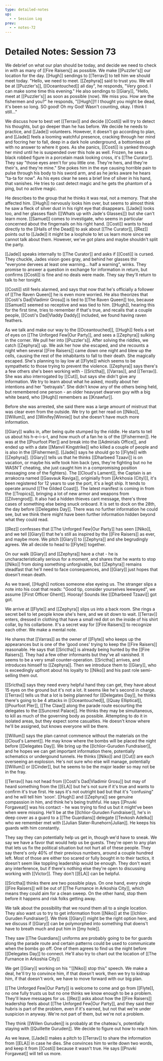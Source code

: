 ```yaml
---
type: detailed-notes
up:
  - - Session Log
prev:
  - - notes-72
---
```


# Detailed Notes: Session 73

We debrief on what our plan should be today, and decide we need to check in with as many of [[Fire Raisers]] as possible. We make [[Puzzler's]] our location for the day. [[Hugh]] sendings to [[Terrav]] to tell him we should meet today. "Hello, we need to meet. [[Zephyra]] said to trust you. We will be at [[Puzzler's]], [[Oceantouched]] all day", he responds, "Very good. I can make some time this evening." He also sendings to [[Giary]], "Hello, meet at [[Puzzler's]] as soon as possible (now). We miss you. How are the fishermen and you?" he responds, "[[Hugh]]!! I thought you might be dead, it's been so long. SO good! Oh my God! Wasn't counting, okay. I think I still..."

We discuss how to best vet [[Terrav]] and decide [[Costi]] will try to detect his thoughts, but go deeper than he has before. We decide he needs to practice, and [[Jade]] volunteers. However, it doesn't go according to plan, and [[Jade]] feels a looming watchful presence, cracking through her mind and focring her to fall, deep in a dark hole underground, a bottomless pit with no answer to where it goes. As she panics, [[Costi]] is yanked through her mind until he is suspended over this hole as well. Frozen, he sees a black robbed figure in a porcelain mask looking cross, it's [[The Curator]]. They say "those eyes aren't for you little one. They're hers, and they're their's, and they're mine." She pokes him in the eye causing horrible pain to pulse through his body to his sword arm, and as he jerks aware he hears "ta-ta for now". As his eyes clear he sees a brief line of silver in his hand, that vanishes. He tries to cast detect magic and he gets the phantom of a ping, but no active magic. 

He describes to the group that he thinks it was real, not a memory. That she affected him. [[Hugh]] nervously looks him over, but seems to almost think he saw a fleck of silver dust in his right eye that disappears. [[Jade]] looks too, and her glasses flash ([[Whats up with Jade's Glasses]]) but she can't learn more. [[Samuel]] comes to investigate, who seems in particular concerned about the fingernails on his right hand. [[Costi]] wants to head directly to the [[Halls of the Dead]] to ask about [[The Curator]], [[Rez]] points out to [[Jade]] it might be a loophole to let us learn more since we cannot talk about them. However, we've got plans and maybe shouldn't split the party. 

[[Jade]] speaks internally to [[The Curator]] and asks if [[Costi]] is cursed. They chuckle, Jades vision goes gray, and behind her glasses thir "everyone dervees at least one warning... half a warning", winks. They promise to answer a question in exchange for information in return, but confirms [[Costi]] is fine and no deals were made. They say they'll return to talk to her tonight.

[[Costi]] still feels alarmed, and says that now that he's officially a follower of [[The Raven Queen]] he is even more worried. He also theorizes that [[Costi's Dad|Vladimir Grosu]] is tied to [[The Raven Queen]] too, because [[Samuel]] seemed so receptive and was tied to him. [[Hugh]], hearing this for the first time, tries to remember if that's true, and recalls that a couple people, [[Costi's Dad|Vladdy Daddy]] included, we found having raven feathers.

As we talk and make our way to the [[Oceantouched]], [[Hugh]] feels a set of eyes on [[The Unforged Few|Our Party]], and sees a [[Zephyra]] sulking in the corner. We pull her into [[Puzzler's]]. After solving the riddles, we catch [[Zephyra]] up. We ask her how she escaped, and she recounts a night when several [[Fire Raisers]] came down one night and blew up the cells, causing the rest of the inhabitants to fall to their death. She magically escaped. She's planning to lay low at [[Flyte]] which seems to be sympathetic to those trying to prevent the violence. [[Zephyra]] says there's a few others she's been working with - [[Srictha]], [[Varras]], and [[Terrav]]. She was also interrogated by [[Cut]],  but says she didn't give any information. We try to learn about what he asked, mostly about her intentions and her "betrayals". She didn't know any of the others being held, but remembered one person - an older heavyset dwarven guy with a big white beard, who [[Hugh]] remembers as [[Knawfur]]. 

Before she was arrested, she said there was a large amount of mistrust that was clear even from the outside. We try to get her read on [[Niko]], [[Willum]], and [[Winifey|Winnie]] but she doesn't have much more information.  

[[Giary]] walks in, after being quite stumped by the riddle. He starts to tell us about his h-e-i-s-t, and how much of a fan he is of the [[Fishermen]]. He was at the [[Pourfoot PIer]] and break into the [[Admirials Office]], and ended up with a date [[Manvil Kingstrike]] who killed a couple of people and is also in the [[Fishermen]]. [[Jade]] says he should go to [[Flyte]] with [[Zephyra]]. [[Giary]] tells us that he thinks [[Dharbeed Tzaavi]] is on vacation, or maybe his wife took him back (yes, they're fighting but no he WASN'T cheating, she just caught him in a compromising position massaging one of the fighters). The [[Cloud's Lament]], the Captain is an arrakocra named [[Gasvauk Raviga]], originially from [[Arkhosia (City)]], it's been registered for 12 years to use the port, it's a legit ship. It tends to operate around [[The Gilded Coast]]. The latest manifest is coming in from the [[Tropics]], bringing a lot of new armor and weapons from [[Zilvengrod]]. It also had a hidden thieves cant message, there's three cases of something else being snuck onboard. It is set to dock on the 28th, the day before [[Delegates Day]]. There was no further information he could see, but we think there might have been further information hidden beyond what they could read. 

[[Rez]] confesses that [[The Unforged Few|Our Party]] has seen [[Niko]], and we tell [[Giary]] that he's still as inspired by the [[Fire Raisers]] as ever, and maybe more. We pitch [[Giary]] to [[Zephyra]] and she begrudingly agrees. We all decide to head to [[Flyte]] together.

On our walk [[Giary]] and [[Zephyra]] have a chat - he is uncharacteristically serious for a moment, and shares that he wants to stop [[Niko]] from doing something unforgivable, but [[Zephyra]] remains steadfast that he'll need to face consequences, and [[Giary]] just hopes that doesn't mean death. 

As we travel, [[Hugh]] notices someone else eyeing us. The stranger slips a note into his coat that reads: "Good tip, consider yourselves leewayed", we assume [[First Officer Ghent]]. Hooray! Sounds like [[Dharbeed Tzaavi]] got got. 

We arrive at [[Flyte]] and [[Zephyra]] slips us into a back room. She rings a secret bell to let people know she's here, and we sit down to wait.  [[Terrav]] enters, dressed in clothing that have a small red dot on the inside of his shirt collar, by his collarbone. It's a secret way for [[Fire Raisers]] to recognize each other. We make a mental note. 

He shares that [[Varras]] as the owner of [[Flyte]] who keeps up the appearances but is one of the 'good ones' trying to keep the [[Fire Raisers]] reasonable. He says that [[Srictha]] is already being hunted by the [[Fire Raisers]]. They had a few other informants but they've all vanished. It seems to be a very small counter-operation. [[Srictha]] arrives, and introduces himself to [[Zephyra]]. Then we introduce them to [[Giary]], who is exceedingly upfront about his loyalty to [[Niko]] and his past role semi-selling them out. 

[[Srictha]] says they need every helpful hand they can get, they have about 15 eyes on the ground but it's not a lot. It seems like he's second in charge. [[Terrav]] tells us that a lot is being planned for [[Delegates Day]], he thinks there's going to be 4 attacks in [[Oceantouched]], [[Quay Elliptical]], [[Pourfoot PIer]], [[The Claw]] along the parade route escourting the delegates to the [[Suncrest Palace]]. He thinks they may be simultaneous, to kill as much of the governing body as possible. Attempting to do it in isolated areas, but they expect some casualties. He doesn't know where he'll be assigned, but knows everyone will be there. 

[[Willum]] says the plan cannot commence without the materials on the [[Cloud's Lament]]. He may know where the bombs will be placed the night before [[Delegates Day]]. We bring up the [[Ichlior-Guruden Fundraiser]], and he hopes we can get important information there, potentially schematics or undergound tunnels. He thinks [[Niko]] and [[Cut]] are each overseeing an explosion. He's not sure who else will manage, potentially [[Willum]] or [[Cinder]], but he seems to be the major leader so may not be in the fray. 

[[Terrav]] has not head from [[Costi's Dad|Vladimir Grosu]] but may of heard something from the [[ELA]] but he's not sure if it's true and wants to confirm it's true first. He says it's not outright bad but that it's "confusing" and he will tell him 'soon'. [[Hugh]] and [[Zephyra]] see genuine compassion in him, and think he's being truthful.  He says [[Pruvki Forgaveat]] was his contact - he was trying to find us but it might've been when were missing. He'll be at the [[Ichlior-Guruden Fundraiser]], he's in deep cover as a guard to a [[The Guardians]] delegate [[Tevkosh Adelka]] who we remember met with [[Julian Slater-Runehorn|Julian]]. He keeps his guards with him constantly. 

They say they can potentially help us get in, though we'd have to sneak. We say we have a favor that would help us be guests. They're open to any plan that lets us fix the political situation but not hurt all of these people. They say there's only 40% of their previous numbers, around a couple hundred left. Most of those are either too scared or fully bought in to their tactics, it doesn't seem like toppling leadership would be enough. They don't want any interference, but if there's nothing else they're open to discussing working with [[Victor]]. They don't [[ELA]] can be helpful. 

[[Srictha]] thinks there are two possible plays. On one hand, every single [[Fire Raisers]] will be out of  [[The Furnance in Arkoshia City]], which means they could aim for a clean sweep. On the other hand, stop them before it happens and risk folks getting away. 

We talk about the possibility that we round them all to a single location. They also want us to try to get information from [[Niko]] at the [[Ichlior-Guruden Fundraiser]]. We think [[Giary]] might be the right option here, and we discuss if [[Giary]] can be polymorphed into something that doens't have to breath much and put him in [[my hole]]. 

They saw [[The Guardians]] uniforms are probably going to be for guards along the parade route and certain patterns could be used to communicate when the bombs go off. One of them agrees to find us the night before [[Delegates Day]] to connect. He'll also try to chart out the location of [[The Furnance in Arkoshia City]]

We get [[Giary]] working on his ''[[Niko]] stop this" speech. We make a deal, he'll try to convince him, if that doesn't work, then we try to kidnap him, if that doesn't work, we have to move forward with our big plan. 

[[The Unforged Few|Our Party]] is welcome to come and go from [[Flyte]], no one fully trusts us but no one thinks we know enough to be a problem. They'll leave messages for us. [[Rez]] asks about how the [[Fire Raisers]] leadership feels about [[The Unforged Few|Our Party]], and they said their hubris is part of the problem, even if it's earned, but not that we're under suspicion in anyway. We're not part of them, but we're not a problem. 

They think [[Willen Guruden]] is probably at the chateau's, potentially staying with [[Quillette Guruden]]. We decide to figure out how to reach him.

As we leave, [[Jade]] makes a pitch to [[Terrav]] to share the information from [[ELA]] in case he dies. She convinces him to write down two words, and keep it from [[Costi]] because it wasn't true. He says [[Pruvki Forgaveat]] will tell us more. 




